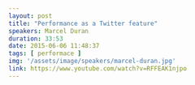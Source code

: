 ```yaml
---
layout: post
title: "Performance as a Twitter feature"
speakers: Marcel Duran
duration: 33:53
date: 2015-06-06 11:48:37
tags: [ performace ]
img: '/assets/image/speakers/marcel-duran.jpg'
link: https://www.youtube.com/watch?v=RFFEAK1njpo
---
```

